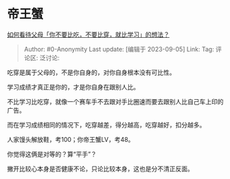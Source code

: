 # 帝王蟹
[如何看待父母「你不要比吃，不要比穿，就比学习」的想法？](https://www.zhihu.com/question/324437913/answer/3193775455)

> Author: #0-Anonymity
> Last update: [编辑于 2023-09-05]
> Link:
> Tag:
> 评论区:
> 泛讨论:

吃穿是属于父母的，不是你自身的，对你自身根本没有可比性。

学习成绩才真正是你的，才是你自身在跟别人比。

不比学习比吃穿，就像一个赛车手不去跟对手比圈速而要去跟别人比自己车上印的广告。

而在学习成绩相同的情况下，吃穿越差，得分越高，吃穿越好，扣分越多。

人家馒头解放鞋，考100；你帝王蟹LV，考48。

你觉得这俩是对等的？算“平手”？

撇开比较心本身是否健康不论，只论比较本身，这也是分不清正反面。